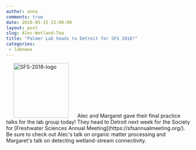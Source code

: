 ```yaml
---
author: anna
comments: true
date: 2018-05-15 12:00:00
layout: post
slug: Alec-Wetland-Tea
title: "Palmer Lab heads to Detroit for SFS 2018!"
categories:
 - labnews
---
```

<img src="{{ site.url }}/img/SFS2018logo.png" alt="SFS-2018-logo" width="150px" hspace="20px">
Alec and Margaret gave their final practice talks for the lab group today!
They head to Detroit next week for the Society for [Freshwater Sciences Annual Meeting](https://sfsannualmeeting.org/). 
Be sure to check out Alec's talk on organic matter processing and Margaret's talk on detecting wetland-stream connectivity. 
